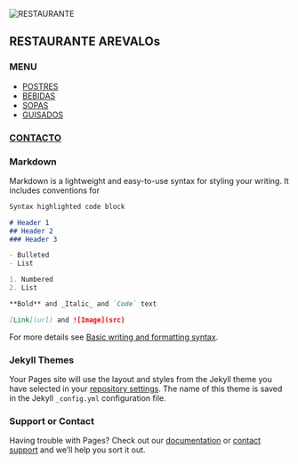   ![RESTAURANTE](https://user-images.githubusercontent.com/99769829/158485257-93e62df7-8300-42a7-8e7b-ebae44b3b98e.jpg)


## RESTAURANTE AREVALOs 

### MENU 

- [POSTRES](./postres.md) 
- [BEBIDAS](./bebidas.md)
- [SOPAS](./sopas.md) 
- [GUISADOS](./guisados.md) 

### [CONTACTO](./contacto.md)


### Markdown

Markdown is a lightweight and easy-to-use syntax for styling your writing. It includes conventions for

```markdown
Syntax highlighted code block

# Header 1
## Header 2
### Header 3

- Bulleted
- List

1. Numbered
2. List

**Bold** and _Italic_ and `Code` text

[Link](url) and ![Image](src)
```

For more details see [Basic writing and formatting syntax](https://docs.github.com/en/github/writing-on-github/getting-started-with-writing-and-formatting-on-github/basic-writing-and-formatting-syntax).

### Jekyll Themes

Your Pages site will use the layout and styles from the Jekyll theme you have selected in your [repository settings](https://github.com/Restaurante-AREVALOs/restauranteAREVALOs.github.io/settings/pages). The name of this theme is saved in the Jekyll `_config.yml` configuration file.

### Support or Contact

Having trouble with Pages? Check out our [documentation](https://docs.github.com/categories/github-pages-basics/) or [contact support](https://support.github.com/contact) and we’ll help you sort it out.
